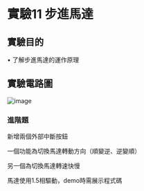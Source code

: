 # 實驗11 步進馬達
## 實驗目的
• 了解步進馬達的運作原理



## 實驗電路圖
![image](https://github.com/conner1231230/Microprocessor-and-Interface-Design/assets/94916111/7aad1810-4bbf-43be-b9be-5437b0d8e468)


### 進階題

新增兩個外部中斷按鈕

一個功能為切換馬達轉動方向（順變逆、逆變順）

另一個為切換馬達轉速快慢

馬達使用1.5相驅動，demo時需展示程式碼
